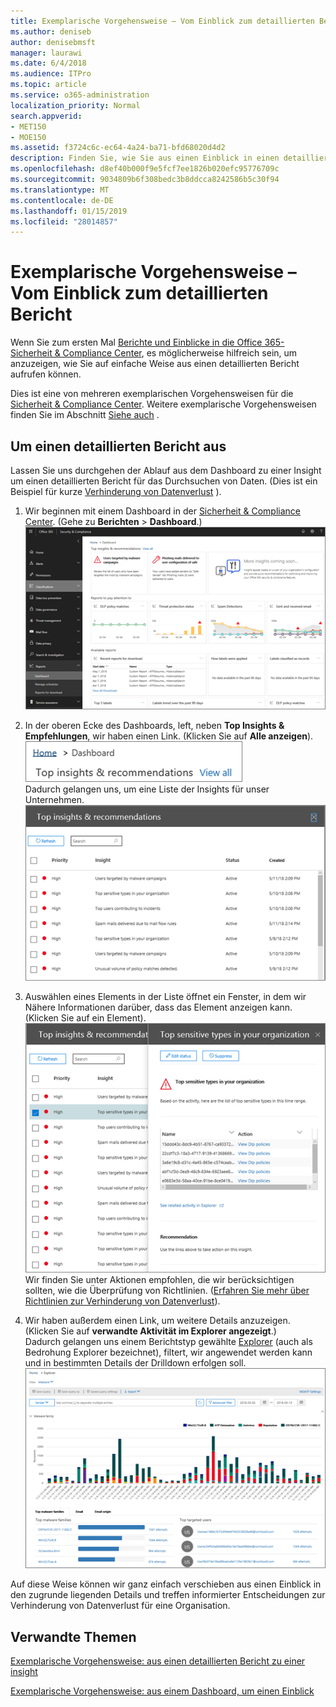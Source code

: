 ```yaml
---
title: Exemplarische Vorgehensweise – Vom Einblick zum detaillierten Bericht
ms.author: deniseb
author: denisebmsft
manager: laurawi
ms.date: 6/4/2018
ms.audience: ITPro
ms.topic: article
ms.service: o365-administration
localization_priority: Normal
search.appverid:
- MET150
- MOE150
ms.assetid: f3724c6c-ec64-4a24-ba71-bfd68020d4d2
description: Finden Sie, wie Sie aus einen Einblick in einen detaillierten Bericht in das Wertpapier verschieben können &amp; Compliance Center über ein Beispiel für Data Loss Prevention.
ms.openlocfilehash: d8ef40b000f9e5fcf7ee1826b020efc95776709c
ms.sourcegitcommit: 9034809b6f308bedc3b8ddcca8242586b5c30f94
ms.translationtype: MT
ms.contentlocale: de-DE
ms.lasthandoff: 01/15/2019
ms.locfileid: "28014857"
---
```

# <a name="walkthrough---from-an-insight-to-a-detailed-report"></a>Exemplarische Vorgehensweise – Vom Einblick zum detaillierten Bericht

Wenn Sie zum ersten Mal [Berichte und Einblicke in die Office 365-Sicherheit &amp; Compliance Center](reports-and-insights-in-security-and-compliance.md), es möglicherweise hilfreich sein, um anzuzeigen, wie Sie auf einfache Weise aus einen detaillierten Bericht aufrufen können. 
  
Dies ist eine von mehreren exemplarischen Vorgehensweisen für die [Sicherheit &amp; Compliance Center](https://protection.office.com). Weitere exemplarische Vorgehensweisen finden Sie im Abschnitt [Siehe auch](#related-topics) . 
  
## <a name="from-an-insight-to-a-detailed-report"></a>Um einen detaillierten Bericht aus

Lassen Sie uns durchgehen der Ablauf aus dem Dashboard zu einer Insight um einen detaillierten Bericht für das Durchsuchen von Daten. (Dies ist ein Beispiel für kurze [Verhinderung von Datenverlust](data-loss-prevention-policies.md) ). 
  
1. Wir beginnen mit einem Dashboard in der [Sicherheit &amp; Compliance Center](https://protection.office.com). (Gehe zu **Berichten** \> **Dashboard**.)<br/>![In das Wertpapier &amp; Compliance Center, wählen Sie Berichte \> Dashboard](media/2a668c3d-3fa3-4e37-8149-46989b33ae8c.png)
  
2. In der oberen Ecke des Dashboards, left, neben **Top Insights &amp; Empfehlungen**, wir haben einen Link. (Klicken Sie auf **Alle anzeigen**).<br/>![In das Wertpapier &amp; Compliance Center, wählen Sie Berichte \> Dashboards für Ihre oberen Insights finden Sie unter](media/9bb64e11-494f-40a4-ab3d-8d3c7789f300.png)<br/>Dadurch gelangen uns, um eine Liste der Insights für unser Unternehmen.<br/>![In das Wertpapier &amp; Compliance Center, können Sie alle Einblicke in einer Liste anzeigen](media/1289af77-bf5a-444a-97a1-03d8a83f75a9.png)
  
3. Auswählen eines Elements in der Liste öffnet ein Fenster, in dem wir Nähere Informationen darüber, dass das Element anzeigen kann. (Klicken Sie auf ein Element).<br/>![Details für einen ausgewählten insight](media/dcbb389f-23b0-4031-b789-4a49068af85a.png)<br/>Wir finden Sie unter Aktionen empfohlen, die wir berücksichtigen sollten, wie die Überprüfung von Richtlinien. ([Erfahren Sie mehr über Richtlinien zur Verhinderung von Datenverlust](data-loss-prevention-policies.md)).
    
4. Wir haben außerdem einen Link, um weitere Details anzuzeigen. (Klicken Sie auf **verwandte Aktivität im Explorer angezeigt**.)<br/>Dadurch gelangen uns einem Berichtstyp gewählte [Explorer](use-explorer-in-security-and-compliance.md) (auch als Bedrohung Explorer bezeichnet), filtert, wir angewendet werden kann und in bestimmten Details der Drilldown erfolgen soll.<br/>![Explorer-Ansicht mit mehr Details zu einem ausgewählten Erkenntnisse](media/3ad15b15-7158-44b7-beda-013351bd868e.png)
  
Auf diese Weise können wir ganz einfach verschieben aus einen Einblick in den zugrunde liegenden Details und treffen informierter Entscheidungen zur Verhinderung von Datenverlust für eine Organisation.
  
## <a name="related-topics"></a>Verwandte Themen

[Exemplarische Vorgehensweise: aus einen detaillierten Bericht zu einer insight](from-a-detailed-report-to-an-insight.md)
  
[Exemplarische Vorgehensweise: aus einem Dashboard, um einen Einblick](from-a-dashboard-to-an-insight.md)
  

